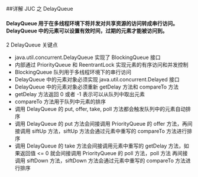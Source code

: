 ##详解 JUC 之 DelayQueue
#### DelayQueue 用于在多线程环境下将并发对共享资源的访问转成串行访问。DelayQueue 中的元素可以设置有效时间，过期的元素才能被访问到。 

2 DelayQueue 关键点

* java.util.concurrent.DelayQueue 实现了 BlockingQueue 接口
* 内部通过 PriorityQueue 和 ReentrantLock 实现元素的有序访问和并发控制
* BlockingQueue 队列用于多线程环境下的串行访问
* DelayQueue 中的元素对象必须实现 java.util.concurrent.Delayed 接口
* DelayQueue 中的元素对象必须重新 getDelay 方法和 compareTo 方法
* getDelay 方法返回 0 或者 -1 表示可以从队列中取出元素
* compareTo 方法用于队列中元素的排序
* 调用 DelayQueue 的 put, offer, take, poll 方法都会触发队列中的元素自动排序
* 调用 DelayQueue 的 put 方法会间接调用 PriorityQueue 的 offer 方法，再间接调用 siftUp 方法，siftUp 方法会通过元素中重写的 compareTo 方法进行排序
* 调用 DelayQueue 的 take 方法会间接调用元素中重写的 getDelay 方法，如果返回值 <= 0 就会间接调用 PriorityQueue 的 poll 方法，poll 方法 再间接调用 siftDown 方法，siftDown 方法会通过元素中重写的 compareTo 方法进行排序
